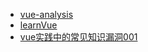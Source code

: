 * [vue-analysis](https://github.com/ustbhuangyi/vue-analysis)
* [learnVue](https://github.com/answershuto/learnVue)
* [vue实践中的常见知识漏洞001](https://juejin.im/post/5b18c50d5188251377116fe9#heading-18)